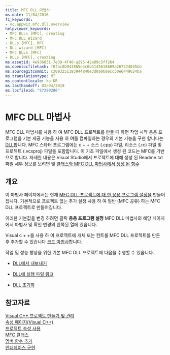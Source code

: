 ```yaml
---
title: MFC DLL 마법사
ms.date: 11/04/2016
f1_keywords:
- vc.appwiz.mfc.dll.overview
helpviewer_keywords:
- MFC DLLs [MFC], creating
- MFC DLL Wizard
- DLLs [MFC], MFC
- DLL wizard [MFC]
- MFC DLLs [MFC]
- DLLs [MFC], creating
ms.assetid: 4e936031-7e39-4f40-a295-42a09c5ff264
ms.openlocfilehash: f0fbc0b943865e4c6b4145618689a267224045bb
ms.sourcegitcommit: c3093251193944840e3d0a068ecc30e6449624ba
ms.translationtype: MT
ms.contentlocale: ko-KR
ms.lasthandoff: 03/04/2019
ms.locfileid: "57299286"
---
```

# <a name="mfc-dll-wizard"></a>MFC DLL 마법사

MFC DLL 마법사를 사용 하 여 MFC DLL 프로젝트를 만들 때 하면 작업 시작 응용 프로그램을 기본 제공 기능을 사용 하 여를 컴파일하는 경우의 기본 기능을 구현 합니다는 [DLL](../../build/dlls-in-visual-cpp.md)합니다. MFC 스타터 프로그램에는 c + + 소스 (.cpp) 파일, 리소스 (.rc) 파일 및 프로젝트 (.vcxproj) 파일을 포함합니다. 이 기초 파일에서 생성 된 코드는 MFC를 기반으로 합니다. 자세한 내용은 Visual Studio에서 프로젝트에 대해 생성 된 Readme.txt 파일 세부 정보를 보려면 및 [클래스와 MFC DLL 마법사에서 생성 된 함수](../../mfc/reference/classes-and-functions-generated-by-the-mfc-dll-wizard.md)

## <a name="overview"></a>개요

이 마법사 페이지에서는 현재 [MFC DLL 프로젝트에 대 한 응용 프로그램 설정을](../../mfc/reference/application-settings-mfc-dll-wizard.md) 만들어집니다. 기본적으로 프로젝트 없는 추가 설정 사용 하 여 일반 (MFC 공유) 하는 MFC DLL 프로젝트로 만들어집니다.

이러한 기본값을 변경 하려면 클릭 **응용 프로그램 설정** MFC DLL 마법사의 해당 페이지에서 마법사 및 확인 변경의 왼쪽된 열에 있습니다.

Visual c + +를 사용 하 여 프로젝트에 개체 또는 컨트롤 MFC DLL 프로젝트를 만든 후 추가할 수 있습니다 [코드 마법사](../../ide/adding-functionality-with-code-wizards-cpp.md)합니다.

작업 및 성능 향상을 위한 기본 MFC DLL 프로젝트에 다음을 수행할 수 있습니다.

- [DLL에서 내보내기](../../build/exporting-from-a-dll.md)

- [DLL에 실행 파일 링크](../../build/linking-an-executable-to-a-dll.md)

- [DLL 초기화](../../build/run-time-library-behavior.md#initializing-a-dll)

## <a name="see-also"></a>참고자료

[Visual C++ 프로젝트 만들기 및 관리](../../ide/creating-and-managing-visual-cpp-projects.md)<br/>
[속성 페이지(Visual C++)](../../ide/property-pages-visual-cpp.md)<br/>
[프로젝트 속성 사용](../../ide/working-with-project-properties.md)<br/>
[MFC 클래스](../../mfc/reference/adding-an-mfc-class.md)<br/>
[멤버 함수 추가](../../ide/adding-a-member-function-visual-cpp.md)<br/>
[인터페이스 구현](../../ide/implementing-an-interface-visual-cpp.md)<br/>
